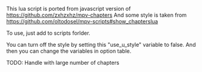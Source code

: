 This lua script is ported from javascript version of https://github.com/zxhzxhz/mpv-chapters
And some style is taken from https://github.com/oltodosel/mpv-scripts#show_chapterslua


To use, just add to scripts forlder.

You can turn off the style by setting this "use_u_style" variable to false. And then you can change the variables in option table.



TODO:
    Handle with large number of chapters